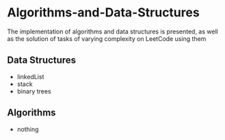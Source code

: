 # Algorithms-and-Data-Structures
The implementation of algorithms and data structures is presented, as well as the solution of tasks of varying complexity on LeetCode using them

Data Structures
--
- linkedList
- stack
- binary trees

Algorithms
--
- nothing

